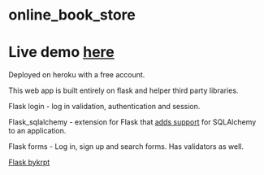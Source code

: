 # online_book_store
# Live demo [here](https://bookstore4u.herokuapp.com/)

Deployed on heroku with a free account.

This web app is built entirely on flask and helper third party libraries.

Flask login -  log in validation, authentication and session.

Flask_sqlalchemy -  extension for Flask that [adds support](https://flask-sqlalchemy.palletsprojects.com/en/2.x/) for SQLAlchemy to an application.

Flask forms - Log in, sign up and search forms. Has validators as well.

[Flask bykrpt](https://flask-bcrypt.readthedocs.io/en/latest/)
